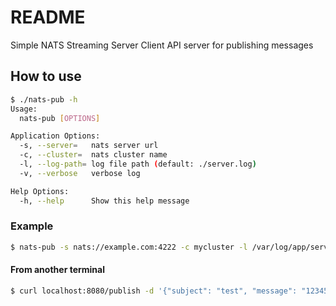 # README

Simple NATS Streaming Server Client API server for publishing messages

## How to use

```bash
$ ./nats-pub -h
Usage:
  nats-pub [OPTIONS]

Application Options:
  -s, --server=   nats server url
  -c, --cluster=  nats cluster name
  -l, --log-path= log file path (default: ./server.log)
  -v, --verbose   verbose log

Help Options:
  -h, --help      Show this help message

```

### Example

```bash
$ nats-pub -s nats://example.com:4222 -c mycluster -l /var/log/app/server.log
```

#### From another terminal

```bash
$ curl localhost:8080/publish -d '{"subject": "test", "message": "12345"}'
```
